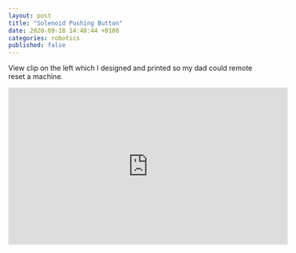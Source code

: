 ```yaml
---
layout: post
title: "Solenoid Pushing Button"
date: 2020-09-18 14:48:44 +0100
categories: robotics
published: false
---
```


View clip on the left which I designed and printed so my dad could remote reset a machine.

<iframe width="560" height="315" src="https://www.youtube.com/embed/CImUAfLqcLQ" title="YouTube video player" frameborder="0" allow="accelerometer; autoplay; clipboard-write; encrypted-media; gyroscope; picture-in-picture; web-share" allowfullscreen></iframe>